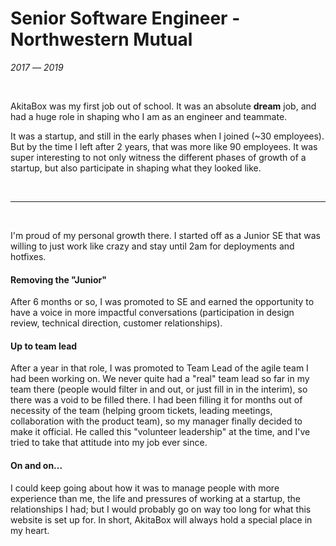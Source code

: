 # Senior Software Engineer - Northwestern Mutual

_2017 –– 2019_

<br />

AkitaBox was my first job out of school. It was an absolute **dream** job, and had a huge role in shaping who I am as an engineer and teammate.

It was a startup, and still in the early phases when I joined (~30 employees). But by the time I left after 2 years, that was more like 90 employees. It was super interesting to not only witness the different phases of growth of a startup, but also participate in shaping what they looked like.

<br />
<hr />
<br />

I'm proud of my personal growth there. I started off as a Junior SE that was willing to just work like crazy and stay until 2am for deployments and hotfixes.

#### Removing the "Junior"

After 6 months or so, I was promoted to SE and earned the opportunity to have a voice in more impactful conversations (participation in design review, technical direction, customer relationships).

#### Up to team lead

After a year in that role, I was promoted to Team Lead of the agile team I had been working on. We never quite had a "real" team lead so far in my team there (people would filter in and out, or just fill in in the interim), so there was a void to be filled there. I had been filling it for months out of necessity of the team (helping groom tickets, leading meetings, collaboration with the product team), so my manager finally decided to make it official. He called this "volunteer leadership" at the time, and I've tried to take that attitude into my job ever since.

#### On and on...

I could keep going about how it was to manage people with more experience than me, the life and pressures of working at a startup, the relationships I had; but I would probably go on way too long for what this website is set up for. In short, AkitaBox will always hold a special place in my heart.